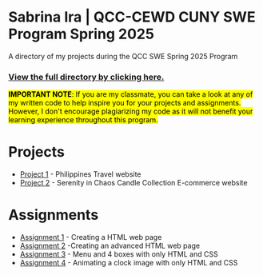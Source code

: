 # Sabrina Ira | QCC-CEWD CUNY SWE Program Spring 2025

A directory of my projects during the QCC SWE Spring 2025 Program

### [View the full directory by clicking here.](https://sabrinaira.github.io/qcc/)

<mark><b>IMPORTANT NOTE</b>: If you are my classmate, you can take a look at any of my written code to help inspire you for your projects and assignments. However, I don't encourage plagiarizing my code as it will not benefit your learning experience throughout this program. </mark>

# Projects

- [Project 1](https://sabrinaira.github.io/qcc/src/Project-1/index.html) - Philippines Travel website
- [Project 2](https://sabrinaira.github.io/qcc/src/Project-2/index.html) - Serenity in Chaos Candle Collection E-commerce website
<!-- - [Project 3]() - Guess The Number game using HTML, CSS, and JavaScript -->

# Assignments

- [Assignment 1](https://sabrinaira.github.io/qcc/src/Assignment-1/index.html) - Creating a HTML web page
- [Assignment 2](https://sabrinaira.github.io/qcc/src/Assignment-2/index.html) -Creating an advanced HTML web page
- [Assignment 3](https://sabrinaira.github.io/qcc/src/Assignment-3/index.html) - Menu and 4 boxes with only HTML and CSS
- [Assignment 4](https://sabrinaira.github.io/qcc/src/Assignment-4/index.html) - Animating a clock image with only HTML and CSS
<!-- - [Assignment 5]() -  -->
